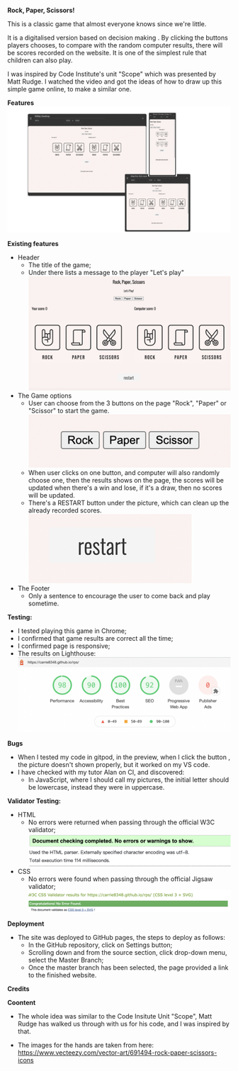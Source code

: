 **Rock, Paper, Scissors!**


This is a classic game that almost everyone knows since we're little. 

It is a digitalised version based on decision making . By clicking the buttons players chooses, to compare with the random computer results, there will be scores recorded on the website. It is one of the simplest rule that children can also play.

I was inspired by Code Institute's unit "Scope" which was presented by Matt Rudge. I watched the video and got the ideas of how to draw up this  simple game online, to make a similar one.


**Features**
![Main](assets/wireframe/preview.001.png)

**Existing features**

- Header
	- The title of the game;
	- Under there lists a message to the player "Let's play"
    ![Main](assets/wireframe/game-area.png )
- The Game options
	- User can choose from the 3 buttons on the page "Rock", "Paper" or "Scissor" to start the game.
     ![Main](assets/wireframe/three-main-button.png )
	- When user clicks on one button, and computer will also randomly choose one, then the results shows on the page, the scores will be updated when there's a win and lose, if it's a draw, then no scores will be updated.
    - There's a RESTART button under the picture, which can clean up the already recorded scores.
     ![Main](assets/wireframe/restart-button.png )
- The Footer
	- Only a sentence to encourage the user to come back and play sometime.


**Testing:**
- I tested playing this game in Chrome;
- I confirmed that game results are correct all the time;
- I confirmed page is responsive;
- The results on Lighthouse:
![Main](assets/validator-pic/lighthouse.png)


**Bugs**
- When I tested my code in gitpod, in the preview, when I click the button , the picture doesn't shown properly, but it worked on my VS code.
- I have checked with my tutor Alan on CI, and discovered:
	- In JavaScript, where I should call my pictures, the initial letter should be lowercase, instead they were in uppercase. 

**Validator Testing:**
- HTML
	- No errors were returned when passing through the official W3C validator;
     ![Main](assets/validator-pic/html-validator.png)
- CSS
	- No errors were found when passing through the official Jigsaw validator;
    ![Main](assets/validator-pic/css-validator.png)

**Deployment**
- The site was deployed to GitHub pages, the steps to deploy as follows:
	- In the GitHub repository, click on Settings button;
	- Scrolling down and from the source section, click drop-down menu, select the Master Branch;
    - Once the master branch has been selected, the page provided a link to the finished website.

**Credits**

**Coontent**
- The whole idea was similar to the Code Insitute Unit "Scope", Matt Rudge has walked us through with us for his code, and I was inspired by that.

- The images for the hands are taken from here: https://www.vecteezy.com/vector-art/691494-rock-paper-scissors-icons
